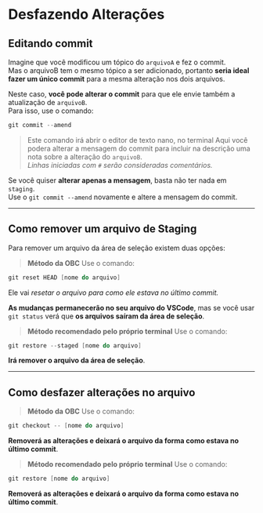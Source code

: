# Desfazendo Alterações

## Editando commit
Imagine que você modificou um tópico do `arquivoA` e fez o commit.  
Mas o arquivoB tem o mesmo tópico a ser adicionado, portanto **seria ideal fazer um único commit** para a mesma alteração nos dois arquivos.

Neste caso, **você pode alterar o commit** para que ele envie também a atualização de `arquivoB`.  
Para isso, use o comando:

```c
git commit --amend
```
>Este comando irá abrir o editor de texto nano, no terminal
Aqui você podera alterar a mensagem do commit para incluir na descrição uma nota sobre a alteração do `arquivoB`.  
_Linhas iniciadas com `#` serão consideradas comentários._  

Se você quiser **alterar apenas a mensagem**, basta não ter nada em `staging`.  
Use o `git commit --amend` novamente e altere a mensagem do commit.

---

## Como remover um arquivo de Staging
Para remover um arquivo da área de seleção existem duas opções:

>**Método da OBC**
    Use o comando:
```c
git reset HEAD [nome do arquivo]
```
Ele vai _resetar o arquivo para como ele estava no último commit._
    
**As mudanças permanecerão no seu arquivo do VSCode**, mas se você usar `git status` verá que **os arquivos saíram da área de seleção**.
    
>**Método recomendado pelo próprio terminal**
    Use o comando: 
```c
git restore --staged [nome do arquivo]
```
    
**Irá remover o arquivo da área de seleção**.

---  

## Como desfazer alterações no arquivo

>**Método da OBC**
Use o comando:
```c
git checkout -- [nome do arquivo]
```
**Removerá as alterações e deixará o arquivo da forma como estava no último commit**.
    
>**Método recomendado pelo próprio terminal**
Use o comando:
```c
git restore [nome do arquivo]
```
**Removerá as alterações e deixará o arquivo da forma como estava no último commit**.